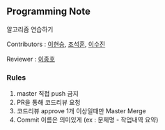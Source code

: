 ## Programming Note

알고리즘 연습하기

Contributors : [이현승](https://github.com/AsCE-hyunseung), [조석훈](https://github.com/n1tjrgns), [이수진](https://github.com/tudiiii)

Reviewer : [이종호](https://github.com/jhleed)

### Rules

1. master 직접 push 금지
2. PR을 통해 코드리뷰 요청
3. 코드리뷰 approve 1개 이상일때만 Master Merge
4. Commit 이름은 의미있게 (ex : 문제명 - 작업내역 요약)
